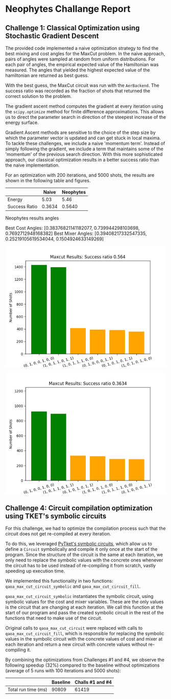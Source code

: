 # Neophytes Challange Report


## Challenge 1: Classical Optimization using Stochastic Gradient Descent

The provided code implemented a naive optimization strategy to find the best mixing and cost angles for the MaxCut problem.
In the naive approach, pairs of angles were sampled at random from uniform distributions.
For each pair of angles, the empirical expected value of the Hamiltonian was measured. The angles that yielded the highest expected value of the hamiltonian are returned as best guess.

With the best guess, the MaxCut circuit was run with the `AerBackend`. The success ratio was recorded as the fraction of shots that returned the correct solution to the problem.

The gradient ascent method computes the gradient at every iteration using the `scipy.optimize` method for finite difference approximations. This allows us to direct the parameter search in direction of the steepest increase of the energy surface.

Gradient Ascent methods are sensitive to the choice of the step size by which the parameter vector is updated and can get stuck in local maxima.
To tackle these challenges, we include a naive 'momentum term'. Instead of simply following the gradient, we include a term that maintains some of the 'momentum' of the previous search direction. With this more sophisticated approach, our classical optimization results in a better success ratio than the naive implementation.



For an optimization with 200 iterations, and 5000 shots, the results are shown in the following table and figures.

|               | Naive  | Neophytes |
|---------------|--------|-----------|
| Energy        | 5.03   | 5.46      |
| Success Ratio | 0.3634 | 0.5640    |

Neophytes results angles

Best Cost Angles: [0.38376821141182077, 0.739944298103698, 0.7692712948168382]
Best Mixer Angles: [0.39408217332547335, 0.25219105619534044, 0.1504924633149269]

![Gradient Ascent Method with Momentum Term](neophytes.png)

![Naive Optimization](naive.png)

## Challenge 4: Circuit compilation optimization using TKET's symbolic circuits

For this challenge, we had to optimize the compilation process such that the circuit
does not get re-compiled at every iteration.

To do this, we leveraged [PyTket's symbolic circuits](https://cqcl.github.io/pytket/manual/manual_compiler.html#compiling-symbolic-circuits),
which allow us to define a `Circuit` symbolically and compile it only once at the
start of the program. Since the structure of the circuit is the same at each iteration,
we only need to replace the symbolic values with the concrete ones whenever the circuit
has to be used instead of re-compiling it from scratch, vastly speeding up execution time.

We implemented this functionality in two functions: `qaoa_max_cut_circuit_symbolic` and
`qaoa_max_cut_circuit_fill`.

`qaoa_max_cut_circuit_symbolic` instantiates the symbolic circuit, using symbolic
values for the cost and mixer variables. These are the only values is the circuit that
are changing at each iteration. We call this function at the start of our program
and pass the created symbolic circuit in the rest of the functions that need to make
use of the circuit.

Original calls to `qaoa_max_cut_circuit` were replaced with calls to `qaoa_max_cut_circuit_fill`,
which is responsible for replacing the symbolic values in the symbolic circuit with the
concrete values of cost and mixer at each iteration and return a new circuit with
concrete values without re-compiling it.


By combining the optimizations from Challenges #1 and #4, we observe the following
speedup (32%) compared to the baseline without optimizations (average of 5 runs
with 100 iterations and 5000 shots):

|                     | Baseline | Challs #1 and #4 |
|---------------------|----------|------------------|
| Total run time (ms) |   90809  |      61419       |
